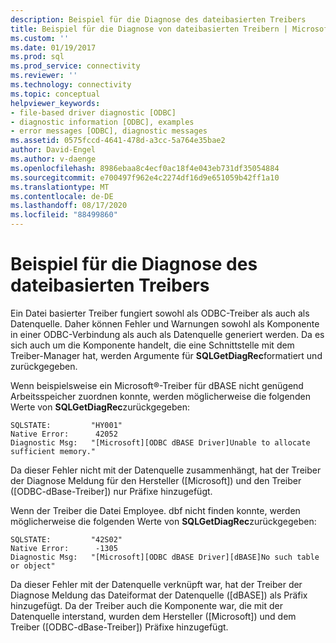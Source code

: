 ```yaml
---
description: Beispiel für die Diagnose des dateibasierten Treibers
title: Beispiel für die Diagnose von dateibasierten Treibern | Microsoft-Dokumentation
ms.custom: ''
ms.date: 01/19/2017
ms.prod: sql
ms.prod_service: connectivity
ms.reviewer: ''
ms.technology: connectivity
ms.topic: conceptual
helpviewer_keywords:
- file-based driver diagnostic [ODBC]
- diagnostic information [ODBC], examples
- error messages [ODBC], diagnostic messages
ms.assetid: 0575fccd-4641-478d-a3cc-5a764e35bae2
author: David-Engel
ms.author: v-daenge
ms.openlocfilehash: 8986ebaa8c4ecf0ac18f4e043eb731df35054884
ms.sourcegitcommit: e700497f962e4c2274df16d9e651059b42ff1a10
ms.translationtype: MT
ms.contentlocale: de-DE
ms.lasthandoff: 08/17/2020
ms.locfileid: "88499860"
---
```

# <a name="file-based-driver-diagnostic-example"></a>Beispiel für die Diagnose des dateibasierten Treibers
Ein Datei basierter Treiber fungiert sowohl als ODBC-Treiber als auch als Datenquelle. Daher können Fehler und Warnungen sowohl als Komponente in einer ODBC-Verbindung als auch als Datenquelle generiert werden. Da es sich auch um die Komponente handelt, die eine Schnittstelle mit dem Treiber-Manager hat, werden Argumente für **SQLGetDiagRec**formatiert und zurückgegeben.  
  
 Wenn beispielsweise ein Microsoft®-Treiber für dBASE nicht genügend Arbeitsspeicher zuordnen konnte, werden möglicherweise die folgenden Werte von **SQLGetDiagRec**zurückgegeben:  
  
```  
SQLSTATE:         "HY001"  
Native Error:      42052  
Diagnostic Msg:   "[Microsoft][ODBC dBASE Driver]Unable to allocate sufficient memory."  
```  
  
 Da dieser Fehler nicht mit der Datenquelle zusammenhängt, hat der Treiber der Diagnose Meldung für den Hersteller ([Microsoft]) und den Treiber ([ODBC-dBase-Treiber]) nur Präfixe hinzugefügt.  
  
 Wenn der Treiber die Datei Employee. dbf nicht finden konnte, werden möglicherweise die folgenden Werte von **SQLGetDiagRec**zurückgegeben:  
  
```  
SQLSTATE:         "42S02"  
Native Error:      -1305  
Diagnostic Msg:   "[Microsoft][ODBC dBASE Driver][dBASE]No such table or object"  
```  
  
 Da dieser Fehler mit der Datenquelle verknüpft war, hat der Treiber der Diagnose Meldung das Dateiformat der Datenquelle ([dBASE]) als Präfix hinzugefügt. Da der Treiber auch die Komponente war, die mit der Datenquelle interstand, wurden dem Hersteller ([Microsoft]) und dem Treiber ([ODBC-dBase-Treiber]) Präfixe hinzugefügt.
